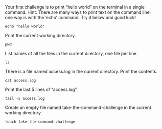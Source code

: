 Your first challenge is to print “hello world” on the terminal in a single command.
Hint: There are many ways to print text on the command line, one way is with the ‘echo’ command. Try it below and good luck!

```
echo "hello world"
```

Print the current working directory.

```
pwd
```

List names of all the files in the current directory, one file per line.

```
ls
```

There is a file named access.log in the current directory. Print the contents.

```
cat access.log
```

Print the last 5 lines of “access.log”.

```
tail -5 access.log
```

Create an empty file named take-the-command-challenge in the current working directory.

```
touch take-the-command-challenge
```


